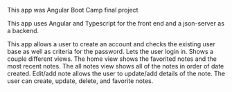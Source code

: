 This app was Angular Boot Camp final project

This app uses Angular and Typescript for the front end and a json-server as a backend.

This app allows a user to create an account and checks the existing user base as well as criteria for the password.
Lets the user login in.
Shows a couple different views.
     The home view shows the favorited notes and the most recent notes.
     The all notes view shows all of the notes in order of date created.
     Edit/add note allows the user to update/add details of the note.
The user can create, update, delete, and favorite notes.
